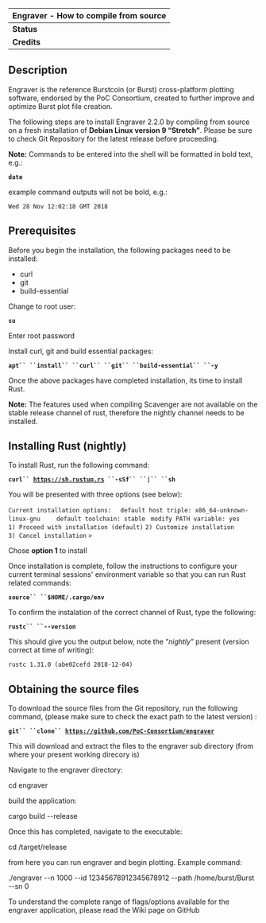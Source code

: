 <languages></languages>

| Engraver - How to compile from source |
|---------------------------------------|
| **Status**                            |
| **Credits**                           |

Description
-----------

Engraver is the reference Burstcoin (or Burst) cross-platform plotting software, endorsed by the PoC Consortium, created to further improve and optimize Burst plot file creation.

The following steps are to install Engraver 2.2.0 by compiling from source on a fresh installation of **Debian Linux version 9 “Stretch”**. Please be sure to check Git Repository for the latest release before proceeding.

**Note:** Commands to be entered into the shell will be formatted in bold text, e.g.:

**`date`**

example command outputs will not be bold, e.g.:

`Wed 28 Nov 12:02:18 GMT 2018`

Prerequisites
-------------

Before you begin the installation, the following packages need to be installed:

-   curl
-   git
-   build-essential

Change to root user:

**`su`**

Enter root password

Install curl, git and build essential packages:

**`apt`` ``install`` ``curl`` ``git`` ``build-essential`` ``-y`**

Once the above packages have completed installation, its time to install Rust.

**Note:** The features used when compiling Scavenger are not available on the stable release channel of rust, therefore the nightly channel needs to be installed.

Installing Rust (nightly)
-------------------------

To install Rust, run the following command:

**`curl`` `[`https://sh.rustup.rs`](https://sh.rustup.rs)` ``-sSf`` ``|`` ``sh`**

You will be presented with three options (see below):

`Current installation options:`
`  default host triple: x86_64-unknown-linux-gnu`
`    default toolchain: stable`
` modify PATH variable: yes`
`1) Proceed with installation (default)`
`2) Customize installation`
`3) Cancel installation`
`>`

Chose **option 1** to install

Once installation is complete, follow the instructions to configure your current terminal sessions' environment variable so that you can run Rust related commands:

**`source`` ``$HOME/.cargo/env`**

To confirm the instalation of the correct channel of Rust, type the following:

**`rustc`` ``--version`**

This should give you the output below, note the “*nightly*” present (version correct at time of writing):

`rustc 1.31.0 (abe02cefd 2018-12-04)`

Obtaining the source files
--------------------------

To download the source files from the Git repository, run the following command, (please make sure to check the exact path to the latest version) :

**`git`` ``clone`` `[`https://github.com/PoC-Consortium/engraver`](https://github.com/PoC-Consortium/engraver)**

This will download and extract the files to the engraver sub directory (from where your present working direcory is)

Navigate to the engraver directory:

cd engraver

build the application:

cargo build --release

Once this has completed, navigate to the executable:

cd /target/release

from here you can run engraver and begin plotting. Example command:

./engraver --n 1000 --id 12345678912345678912 --path /home/burst/Burst --sn 0

To understand the complete range of flags/options available for the engraver application, please read the Wiki page on GitHub
